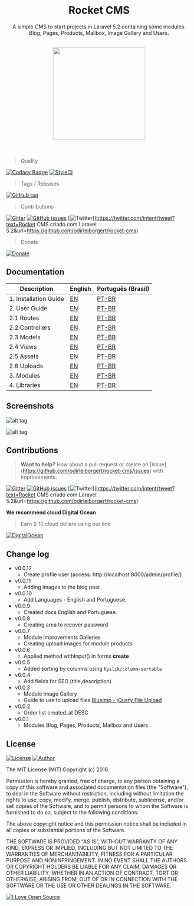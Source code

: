 <div align="center">
    <h1>Rocket CMS</h1>
    <p>
        A simple CMS to start projects in Laravel 5.2 containing some modules.<br>
        Blog, Pages, Products, Mailbox, Image Gallery and Users.
    </p>
    <br>
    <img src="http://i.imgur.com/uDYYTwS.png" width="250px">
    <br>
    <br>
    <br>
</div>


> Quality

[![Codacy Badge](https://api.codacy.com/project/badge/Grade/ad3c062e22ba4c25b8017041b619e217)](https://www.codacy.com/app/odirleiborgert/rocket-planet?utm_source=github.com&amp;utm_medium=referral&amp;utm_content=odirleiborgert/rocket-planet&amp;utm_campaign=Badge_Grade) [![StyleCI](https://styleci.io/repos/60208254/shield?branch=master)](https://styleci.io/repos/60208254)

> Tags / Releases

[![GitHub tag](https://img.shields.io/github/tag/odirleiborgert/rocket-cms.svg?maxAge=2592000)](https://github.com/odirleiborgert/rocket-cms/releases)

> Contributions

[![Gitter](https://img.shields.io/gitter/room/nwjs/nw.js.svg?maxAge=2592000)](https://gitter.im/odirleiborgert/rocket-cms) [![GitHub issues](https://img.shields.io/github/issues/odirleiborgert/rocket-cms.svg)](https://github.com/odirleiborgert/rocket-cms/issues) [![Twitter](https://img.shields.io/twitter/url/https/github.com/odirleiborgert/rocket-cms.svg?style=social)](https://twitter.com/intent/tweet?text=Rocket CMS criado com Laravel 5.2&url=https://github.com/odirleiborgert/rocket-cms)

> Donate

[![Donate](https://img.shields.io/badge/Donate-PAYPAL-blue.svg)](https://www.paypal.com/cgi-bin/webscr?cmd=_donations&business=odirleiborgert%40gmail%2ecom&lc=MQ&item_name=Odirlei%20Borgert&currency_code=BRL&bn=PP%2dDonationsBF%3abtn_donateCC_LG%2egif%3aNonHosted)


## Documentation

| Description                 | English                               | Português (Brasil)                          |
|-----------------------------|---------------------------------------|---------------------------------------------|
| 1. Installation Guide       | [EN](docs/en/installation.md)         | [PT-BR](docs/pt-br/installation.md)         |
| 2. User Guide               | [EN](docs/en/usage.md)                | [PT-BR](docs/pt-br/usage.md)                |
| 2.1 Routes                  | [EN](docs/en/usage.md#routes)         | [PT-BR](docs/pt-br/usage.md#routes)         |
| 2.2 Controllers             | [EN](docs/en/usage.md#controllers)    | [PT-BR](docs/pt-br/usage.md#controllers)    |
| 2.3 Models                  | [EN](docs/en/usage.md#models)         | [PT-BR](docs/pt-br/usage.md#models)         |
| 2.4 Views                   | [EN](docs/en/usage.md#views)          | [PT-BR](docs/pt-br/usage.md#views)          |
| 2.5 Assets                  | [EN](docs/en/usage.md#assets)         | [PT-BR](docs/pt-br/usage.md#assets)         |
| 2.6 Uploads                 | [EN](docs/en/uploads.md)              | [PT-BR](docs/pt-br/uploads.md)              |
| 3. Modules                  | [EN](docs/en/modules.md)              | [PT-BR](docs/pt-br/modules.md)              |
| 4. Libraries                | [EN](docs/en/libraries.md)            | [PT-BR](docs/pt-br/libraries.md)            |




<a name="screenshots"></a>
## Screenshots

![alt tag](http://i.imgur.com/Y3JKkJB.png)

![alt tag](http://i.imgur.com/A0MxUGL.png)


<a name="contributions"></a>
## Contributions

> **Want to help?** How about a pull request or create an [issue] (https://github.com/odirleiborgert/rocket-cms/issues) with improvements.

[![Gitter](https://img.shields.io/gitter/room/nwjs/nw.js.svg?maxAge=2592000)](https://gitter.im/odirleiborgert/rocket-cms) [![GitHub issues](https://img.shields.io/github/issues/odirleiborgert/rocket-cms.svg)](https://github.com/odirleiborgert/rocket-cms/issues) [![Twitter](https://img.shields.io/twitter/url/https/github.com/odirleiborgert/rocket-cms.svg?style=social)](https://twitter.com/intent/tweet?text=Rocket CMS criado com Laravel 5.2&url=https://github.com/odirleiborgert/rocket-cms)

**We recommend cloud Digital Ocean** 
> Earn $ 10 cloud dollars using our link 

[![DigitalOcean](https://img.shields.io/badge/Cloud-Digital%20Ocean-blue.svg)](https://m.do.co/c/bc3c53664276)


<a name="log"></a>
## Change log

* v0.0.12
    * Create profile user (access: http://localhost:8000/admin/profile/)
* v0.0.11
    * Adding images to the blog post
* v0.0.10
    * Add Languages - English and Portuguese.
* v0.0.9
    * Created docs English and Portuguese.
* v0.0.8
    * Creating area to recover password
* v0.0.7
    * Module improvements Galleries
    * Creating upload images for module products
* v0.0.6
    * Applied method withInput() in forms **create**
* v0.0.5
    * Added sorting by columns using `Kyslik/column-sortable`
* v0.0.4
    * Add fields for SEO (title,description)
* v0.0.3
    * Module Image Gallery
    * Guide to use to upload files [Blueimp - jQuery File Upload](https://github.com/blueimp/jQuery-File-Upload)
* v0.0.2
    * Order list created_at DESC
* v0.0.1
    * Modules Blog, Pages, Products, Mailbox and Users



<a name="license"></a>
## License

[![License](https://img.shields.io/badge/License-MIT-orange.svg)](https://opensource.org/licenses/MIT) [![Author](https://img.shields.io/badge/Author-Odirlei%20Borgert-orange.svg)](http://www.odirleiborgert.com.br)

The MIT License (MIT)
Copyright (c) 2016 <Odirlei Borgert>

Permission is hereby granted, free of charge, to any person obtaining a copy of this software and associated documentation files (the "Software"), to deal in the Software without restriction, including without limitation the rights to use, copy, modify, merge, publish, distribute, sublicense, and/or sell copies of the Software, and to permit persons to whom the Software is furnished to do so, subject to the following conditions:

The above copyright notice and this permission notice shall be included in all copies or substantial portions of the Software.

THE SOFTWARE IS PROVIDED "AS IS", WITHOUT WARRANTY OF ANY KIND, EXPRESS OR IMPLIED, INCLUDING BUT NOT LIMITED TO THE WARRANTIES OF MERCHANTABILITY, FITNESS FOR A PARTICULAR PURPOSE AND NONINFRINGEMENT. IN NO EVENT SHALL THE AUTHORS OR COPYRIGHT HOLDERS BE LIABLE FOR ANY CLAIM, DAMAGES OR OTHER LIABILITY, WHETHER IN AN ACTION OF CONTRACT, TORT OR OTHERWISE, ARISING FROM, OUT OF OR IN CONNECTION WITH THE SOFTWARE OR THE USE OR OTHER DEALINGS IN THE SOFTWARE.


[![I Love Open Source](http://www.iloveopensource.io/images/logo-lightbg.png)](http://www.iloveopensource.io/users/odirleiborgert)



